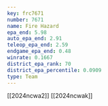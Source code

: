 ```yaml
---
key: frc7671
number: 7671
name: Fire Hazard
epa_end: 5.98
auto_epa_end: 2.91
teleop_epa_end: 2.59
endgame_epa_end: 0.48
winrate: 0.1667
district_epa_rank: 70
district_epa_percentile: 0.0909
type: Team
---
```

[[2024ncwa2]]
[[2024ncwak]]
